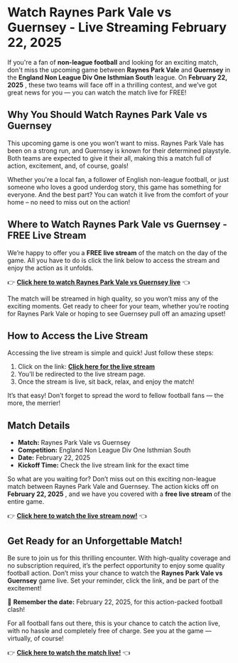# Watch Raynes Park Vale vs Guernsey - Live Streaming February 22, 2025

If you're a fan of **non-league football** and looking for an exciting match, don't miss the upcoming game between **Raynes Park Vale** and **Guernsey** in the **England Non League Div One Isthmian South** league. On **February 22, 2025** , these two teams will face off in a thrilling contest, and we’ve got great news for you — you can watch the match live for FREE!

## Why You Should Watch Raynes Park Vale vs Guernsey

This upcoming game is one you won’t want to miss. Raynes Park Vale has been on a strong run, and Guernsey is known for their determined playstyle. Both teams are expected to give it their all, making this a match full of action, excitement, and, of course, goals!

Whether you're a local fan, a follower of English non-league football, or just someone who loves a good underdog story, this game has something for everyone. And the best part? You can watch it live from the comfort of your home – no need to miss out on the action!

## Where to Watch Raynes Park Vale vs Guernsey - FREE Live Stream

We’re happy to offer you a **FREE live stream** of the match on the day of the game. All you have to do is click the link below to access the stream and enjoy the action as it unfolds.

👉 [**Click here to watch Raynes Park Vale vs Guernsey live**](https://tinyurl.com/livestreamfreeo?st=Raynes+Park+Vale+vs+Guernsey&si=gh) 👈

The match will be streamed in high quality, so you won’t miss any of the exciting moments. Get ready to cheer for your team, whether you’re rooting for Raynes Park Vale or hoping to see Guernsey pull off an amazing upset!

## How to Access the Live Stream

Accessing the live stream is simple and quick! Just follow these steps:

1. Click on the link: [**Click here for the live stream**](https://tinyurl.com/livestreamfreeo?st=Raynes+Park+Vale+vs+Guernsey&si=gh)
2. You’ll be redirected to the live stream page.
3. Once the stream is live, sit back, relax, and enjoy the match!

It’s that easy! Don’t forget to spread the word to fellow football fans — the more, the merrier!

## Match Details

- **Match:** Raynes Park Vale vs Guernsey
- **Competition:** England Non League Div One Isthmian South
- **Date:** February 22, 2025
- **Kickoff Time:** Check the live stream link for the exact time

So what are you waiting for? Don’t miss out on this exciting non-league match between Raynes Park Vale and Guernsey. The action kicks off on **February 22, 2025** , and we have you covered with a **free live stream** of the entire game.

👉 [**Click here to watch the live stream now!**](https://tinyurl.com/livestreamfreeo?st=Raynes+Park+Vale+vs+Guernsey&si=gh) 👈

## Get Ready for an Unforgettable Match!

Be sure to join us for this thrilling encounter. With high-quality coverage and no subscription required, it’s the perfect opportunity to enjoy some quality football action. Don’t miss your chance to watch the **Raynes Park Vale vs Guernsey** game live. Set your reminder, click the link, and be part of the excitement!

📅 **Remember the date:** February 22, 2025, for this action-packed football clash!

For all football fans out there, this is your chance to catch the action live, with no hassle and completely free of charge. See you at the game — virtually, of course!

👉 [**Click here to watch the match live!**](https://tinyurl.com/livestreamfreeo?st=Raynes+Park+Vale+vs+Guernsey&si=gh) 👈
